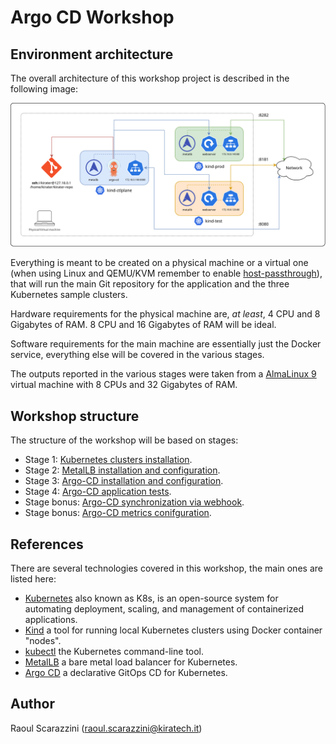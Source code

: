 # Argo CD Workshop

## Environment architecture

The overall architecture of this workshop project is described in the following
image:

![Argo Workshop Architecture](images/argo-workshop-architecture.drawio.png)

Everything is meant to be created on a physical machine or a virtual one (when
using Linux and QEMU/KVM remember to enable [host-passthrough](https://qemu-project.gitlab.io/qemu/system/qemu-cpu-models.html#libvirt-guest-xml)),
that will run the main Git repository for the application and the three
Kubernetes sample clusters.

Hardware requirements for the physical machine are, *at least*, 4 CPU and 8
Gigabytes of RAM. 8 CPU and 16 Gigabytes of RAM will be ideal.

Software requirements for the main machine are essentially just the Docker
service, everything else will be covered in the various stages.

The outputs reported in the various stages were taken from a [AlmaLinux 9](https://repo.almalinux.org/almalinux/9/cloud/x86_64/images/AlmaLinux-9-GenericCloud-latest.x86_64.qcow2)
virtual machine with 8 CPUs and 32 Gigabytes of RAM.

## Workshop structure

The structure of the workshop will be based on stages:

- Stage 1: [Kubernetes clusters installation](Stage-1-K8S-Installation.md).
- Stage 2: [MetalLB installation and configuration](Stage-2-MetalLB-Installation.md).
- Stage 3: [Argo-CD installation and configuration](Stage-3-Argo-CD-Installation.md).
- Stage 4: [Argo-CD application tests](Stage-4-Argo-CD-Application-Test.md).
- Stage bonus: [Argo-CD synchronization via webhook](Stage-Bonus-Argo-CD-Webhook-Sync.md).
- Stage bonus: [Argo-CD metrics conifguration](Stage-Bonus-Argo-CD-Metrics.md).

## References

There are several technologies covered in this workshop, the main ones are
listed here:

- [Kubernetes](https://kubernetes.io/) also known as K8s, is an open-source
  system for automating deployment, scaling, and management of containerized
  applications.
- [Kind](https://kind.sigs.k8s.io/) a tool for running local Kubernetes
  clusters using Docker container "nodes".
- [kubectl](https://kubernetes.io/docs/tasks/tools/install-kubectl-linux/) the
  Kubernetes command-line tool.
- [MetalLB](https://metallb.universe.tf/) a bare metal load balancer for
  Kubernetes.
- [Argo CD](https://argo-cd.readthedocs.io/) a declarative GitOps CD for
  Kubernetes.

## Author

Raoul Scarazzini ([raoul.scarazzini@kiratech.it](mailto:raoul.scarazzini@kiratech.it))
